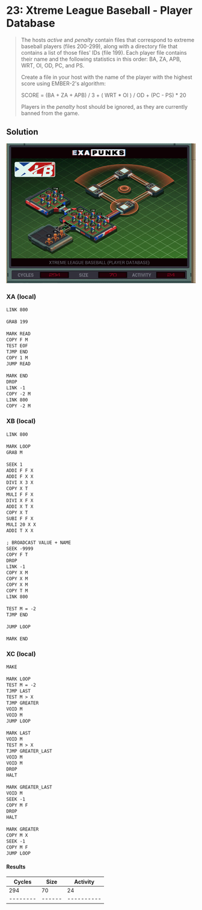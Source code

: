 # 23: Xtreme League Baseball - Player Database

> The hosts *active* and *penalty* contain files that correspond to extreme baseball players (files 200-299), along with a directory file that contains a list of those files' IDs (file 199). Each player file contains their name and the following statistics in this order: BA, ZA, APB, WRT, OI, OD, PC, and PS.
> 
> Create a file in your host with the name of the player with the highest score using EMBER-2's algorithm:
> 
> SCORE = (BA + ZA + APB) / 3 + ( WRT \* OI ) / OD + (PC - PS) \* 20
> 
> Players in the *penalty* host should be ignored, as they are currently banned from the game.

## Solution

<div align="center"><img src="EXAPUNKS - Xtreme League Baseball (294, 70, 24, 2022-12-05-19-35-36).gif" /></div>

### XA (local)
```exa
LINK 800

GRAB 199

MARK READ
COPY F M
TEST EOF
TJMP END
COPY 1 M
JUMP READ

MARK END
DROP
LINK -1
COPY -2 M
LINK 800
COPY -2 M
```

### XB (local)
```exa
LINK 800

MARK LOOP
GRAB M

SEEK 1
ADDI F F X
ADDI F X X
DIVI X 3 X
COPY X T
MULI F F X
DIVI X F X
ADDI X T X
COPY X T
SUBI F F X
MULI 20 X X
ADDI T X X

; BROADCAST VALUE + NAME
SEEK -9999
COPY F T
DROP
LINK -1
COPY X M
COPY X M
COPY X M
COPY T M
LINK 800

TEST M = -2
TJMP END

JUMP LOOP

MARK END
```

### XC (local)
```exa
MAKE

MARK LOOP
TEST M = -2
TJMP LAST
TEST M > X
TJMP GREATER
VOID M
VOID M
JUMP LOOP

MARK LAST
VOID M
TEST M > X
TJMP GREATER_LAST
VOID M
VOID M
DROP
HALT

MARK GREATER_LAST
VOID M
SEEK -1
COPY M F
DROP
HALT

MARK GREATER
COPY M X
SEEK -1
COPY M F
JUMP LOOP
```

#### Results
| Cycles | Size | Activity |
|--------|------|----------|
| 294    | 70   | 24       |
|--------|------|----------|
